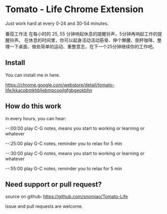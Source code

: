 # Tomato - Life Chrome Extension

Just work hard at every 0-24 and 30-54 minutes.

番茄工作法
在每小时的 25, 55 分钟响起休息的提醒铃声，5分钟再响起工作的提醒铃声。
在休息的时间里，你可以起身活动活动筋骨、伸个懒腰、倒杯咖啡、整理一下桌面、做些简单的运动、重整意志，在下一个25分钟继续你的工作吧。

## Install

You can install me in here.

https://chrome.google.com/webstore/detail/tomato-life/kkacpbmkhbljebmpcopjlgfgbgeokbhn

## How do this work

in every hours, you can hear:

--:00:00 play C-G notes, means you start to working or learning or whatever

--:25:00 play G-C notes, reminder you to relax for 5 min

--:30:00 play C-G notes, means you start to working or learning or whatever

--:55:00 play G-C notes, reminder you to relax for 5 min

## Need support or pull request?

source on github:
https://github.com/snomiao/Tomato-Life

Issue and pull requests are welcome.

